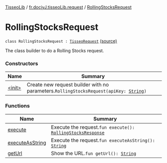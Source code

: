 [TisseoLib](../../index.md) / [fr.docjyJ.tisseoLib.request](../index.md) / [RollingStocksRequest](./index.md)

# RollingStocksRequest

`class RollingStocksRequest : `[`TisseoRequest`](../-tisseo-request/index.md) [(source)](https://github.com/docjyJ/TisseoLib/tree/master/src/main/kotlin/fr/docjyJ/tisseoLib/request/RollingStocksRequest.kt#L13)

The class builder to do a Rolling Stocks request.

### Constructors

| Name | Summary |
|---|---|
| [&lt;init&gt;](-init-.md) | Create new request builder with no parameters.`RollingStocksRequest(apiKey: `[`String`](https://kotlinlang.org/api/latest/jvm/stdlib/kotlin/-string/index.html)`)` |

### Functions

| Name | Summary |
|---|---|
| [execute](execute.md) | Execute the request.`fun execute(): `[`RollingStocksResponse`](../../fr.docjy-j.tisseo-lib.response/-rolling-stocks-response/index.md) |
| [executeAsString](execute-as-string.md) | Execute the request.`fun executeAsString(): `[`String`](https://kotlinlang.org/api/latest/jvm/stdlib/kotlin/-string/index.html) |
| [getUrl](get-url.md) | Show the URL.`fun getUrl(): `[`String`](https://kotlinlang.org/api/latest/jvm/stdlib/kotlin/-string/index.html) |
